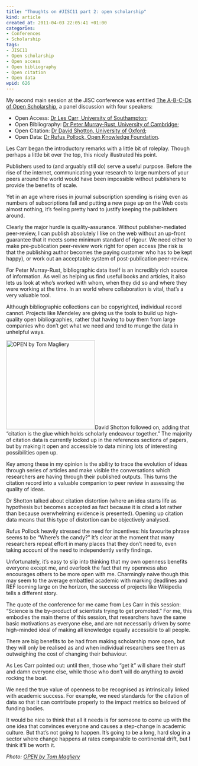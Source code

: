 ```yaml
--- 
title: "Thoughts on #JISC11 part 2: open scholarship"
kind: article
created_at: 2011-04-03 22:05:41 +01:00
categories: 
- Conferences
- Scholarship
tags: 
- JISC11
- Open scholarship
- Open access
- Open bibliography
- Open citation
- Open data
wpid: 626
---
```

My second main session at the JISC conference was entitled [The A-B-C-Ds of Open Scholarship][session info], a panel discussion with four speakers:

* Open Access: [Dr Les Carr, University of Southampton][Les Carr];
* Open Bibliography: [Dr Peter Murray-Rust, University of Cambridge][Peter Murray-Rust];
* Open Citation: [Dr David Shotton, University of Oxford][David Shotton];
* Open Data: [Dr Rufus Pollock, Open Knowledge Foundation][Rufus Pollock].

Les Carr began the introductory remarks with a little bit of roleplay. Though perhaps a little bit over the top, this nicely illustrated his point.

Publishers used to (and arguably still do) serve a useful purpose. Before the rise of the internet, communicating your research to large numbers of your peers around the world would have been impossible without publishers to provide the benefits of scale. 

Yet in an age where rises in journal subscription spending is rising even as numbers of subscriptions fall and putting a new page up on the Web costs almost nothing, it’s feeling pretty hard to justify keeping the publishers around.

Clearly the major hurdle is quality-assurance. Without publisher-mediated peer-review, I can publish absolutely I like on the web without an up-front guarantee that it meets some minimum standard of rigour. We need either to make pre-publication peer-review work right for open access (the risk is that the publishing author becomes the paying customer who has to be kept happy), or work out an acceptable system of post-publication peer-review.


For Peter Murray-Rust, bibliographic data itself is an incredibly rich source of information. As well as helping us find useful books and articles, it also lets us look at who’s worked with whom, when they did so and where they were working at the time. In an world where collaboration is vital, that’s a very valuable tool.

Although bibliographic collections can be copyrighted, individual record cannot. Projects like Mendeley are giving us the tools to build up high-quality open bibliographies, rather that having to buy them from large companies who don’t get what we need and tend to munge the data in unhelpful ways.


<img alt="OPEN by Tom Magliery" src="http://farm3.static.flickr.com/2198/1914076277_059bddaa68_m_d.jpg" title="OPEN by Tom Magliery" class="alignleft" width="240" height="240" />David Shotton followed on, adding that “citation is the glue which holds scholarly endeavour together.” The majority of citation data is currently locked up in the references sections of papers, but by making it open and accessible to data mining lots of interesting possibilities open up.

Key among these in my opinion is the ability to trace the evolution of ideas through series of articles and make visible the conversations which researchers are having through their published outputs. This turns the citation record into a valuable companion to peer review in assessing the quality of ideas.

Dr Shotton talked about citation distortion (where an idea starts life as hypothesis but becomes accepted as fact because it is cited a lot rather than because overwhelming evidence is presented). Opening up citation data means that this type of distortion can be objectively analysed.


Rufus Pollock heavily stressed the need for incentives: his favourite phrase seems to be “Where’s the candy?” It’s clear at the moment that many researchers repeat effort in many places that they don’t need to, even taking account of the need to independently verify findings.

Unfortunately, it’s easy to slip into thinking that my own openness benefits everyone except me, and overlook the fact that my openness also encourages others to be more open with me. Charmingly naive though this may seem to the average embattled academic with marking deadlines and REF looming large on the horizon, the success of projects like Wikipedia tells a different story.


The quote of the conference for me came from Les Carr in this session: “Science is the by-product of scientists trying to get promoted.” For me, this embodies the main theme of this session, that researchers have the same basic motivations as everyone else, and are not necessarily driven by some high-minded ideal of making all knowledge equally accessible to all people.

There are big benefits to be had from making scholarship more open, but they will only be realised as and when individual researchers see them as outweighing the cost of changing their behaviour.

As Les Carr pointed out: until then, those who “get it” will share their stuff and damn everyone else, while those who don’t will do anything to avoid rocking the boat.

We need the true value of openness to be recognised as intrinsically linked with academic success. For example, we need standards for the citation of data so that it can contribute properly to the impact metrics so beloved of funding bodies.

It would be nice to think that all it needs is for someone to come up with the one idea that convinces everyone and causes a step-change in academic culture. But that’s not going to happen. It’s going to be a long, hard slog in a sector where change happens at rates comparable to continental drift, but I think it’ll be worth it.

*Photo: [OPEN by Tom Magliery][]*

[Les Carr]: http://users.ecs.soton.ac.uk/lac/

[Peter Murray-Rust]: http://blogs.ch.cam.ac.uk/pmr/

[David Shotton]: http://www.zoo.ox.ac.uk/staff/academics/shotton_dm.htm

[Rufus Pollock]: http://rufuspollock.org/about/

[session info]: http://www.jisc.ac.uk/events/2011/03/jisc11/programme/2openscholarship.aspx

[OPEN by Tom Magliery]: http://www.flickr.com/photos/mag3737/1914076277/in/photostream/
